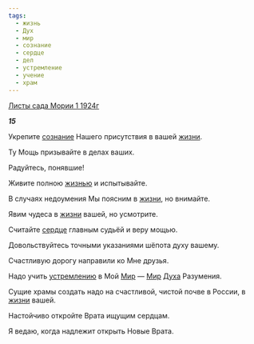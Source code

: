 ```yaml
---
tags:
  - жизнь
  - Дух
  - мир
  - сознание
  - сердце
  - дел
  - устремление
  - учение
  - храм
---
```

[Листы сада Мории 1 1924г](https://127.0.0.1:4002/agni/1924)

___15___

Укрепите [сознание](../../../tags/#сознание) Нашего присутствия в вашей [жизни](../../../tags/#жизнь).   

Ту Мощь призывайте в делах ваших.   

Радуйтесь, понявшие!   

Живите полною [жизнью](../../../tags/#жизнь) и испытывайте.   

В случаях недоумения Мы поясним в [жизни](../../../tags/#жизнь), но внимайте.   

Явим чудеса в [жизни](../../../tags/#жизнь) вашей, но усмотрите.   

Считайте [сердце](../../../tags/#сердце) главным судьёй и веру мощью.   

Довольствуйтесь точными указаниями шёпота духу вашему.   

Счастливую дорогу направили ко Мне друзья.   

Надо учить [устремлению](../../../tags/#устремление) в Мой [Мир](../../../tags/#мир) — [Мир](../../../tags/#мир) [Духа](../../../tags/#Дух) Разумения.   

Сущие храмы создать надо на счастливой, чистой почве в России, в [жизни](../../../tags/#жизнь) вашей.   

Настойчиво откройте Врата ищущим сердцам.   

Я ведаю, когда надлежит открыть Новые Врата.   

